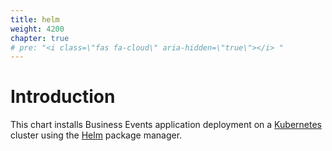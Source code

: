 ```yaml
---
title: helm
weight: 4200
chapter: true
# pre: "<i class=\"fas fa-cloud\" aria-hidden=\"true\"></i> "
---
```


# Introduction

This chart installs Business Events application deployment on a [Kubernetes](http://kubernetes.io) cluster using the [Helm](https://helm.sh) package manager.